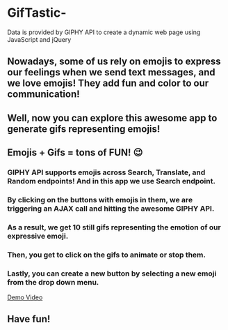 # GifTastic-
Data is provided by GIPHY API to create a dynamic web page using JavaScript and jQuery

## Nowadays, some of us rely on emojis to express our feelings when we send text messages, and we love emojis! They add fun and color to our communication!

## Well, now you can explore this awesome app to generate gifs representing emojis! 
## Emojis + Gifs = tons of FUN! 😉

### GIPHY API supports emojis across Search, Translate, and Random endpoints! And in this app we use Search endpoint.
### By clicking on the buttons with emojis in them, we are triggering an AJAX call and hitting the awesome GIPHY API.
### As a result, we get 10 still gifs representing the emotion of our expressive emoji.
### Then, you get to click on the gifs to animate or stop them.
### Lastly, you can create a new button by selecting a new emoji from the drop down menu.  

[Demo Video](https://www.youtube.com/watch?v=BqreERTLjgQ&feature=youtu.be)

## Have fun!
